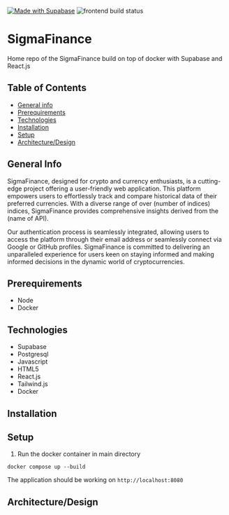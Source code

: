 [![Made with Supabase](https://supabase.com/badge-made-with-supabase.svg)](https://supabase.com)
![frontend build status](https://github.com/TypicalUsername-ai/SigmaFinance/actions/workflows/yarn-build.yml/badge.svg)

# SigmaFinance

Home repo of the SigmaFinance build on top of docker with Supabase and React.js

## Table of Contents
* [General info](#general-info)
* [Prerequirements](#technologies)
* [Technologies](#technologies)
* [Installation](#installation)
* [Setup](#setup)
* [Architecture/Design](#architecturedesign)

## General Info
SigmaFinance, designed for crypto and currency enthusiasts, is a cutting-edge project offering a user-friendly web application. This platform empowers users to effortlessly track and compare historical data of their preferred currencies. With a diverse range of over (number of indices) indices, SigmaFinance provides comprehensive insights derived from the (name of API).

Our authentication process is seamlessly integrated, allowing users to access the platform through their email address or seamlessly connect via Google or GitHub profiles. SigmaFinance is committed to delivering an unparalleled experience for users keen on staying informed and making informed decisions in the dynamic world of cryptocurrencies.
## Prerequirements

* Node
* Docker

## Technologies

* Supabase
* Postgresql
* Javascript
* HTML5
* React.js
* Tailwind.js
* Docker
  
## Installation

## Setup
1. Run the docker container in main directory
```
docker compose up --build
```
The application should be working on ```http://localhost:8080```
## Architecture/Design

